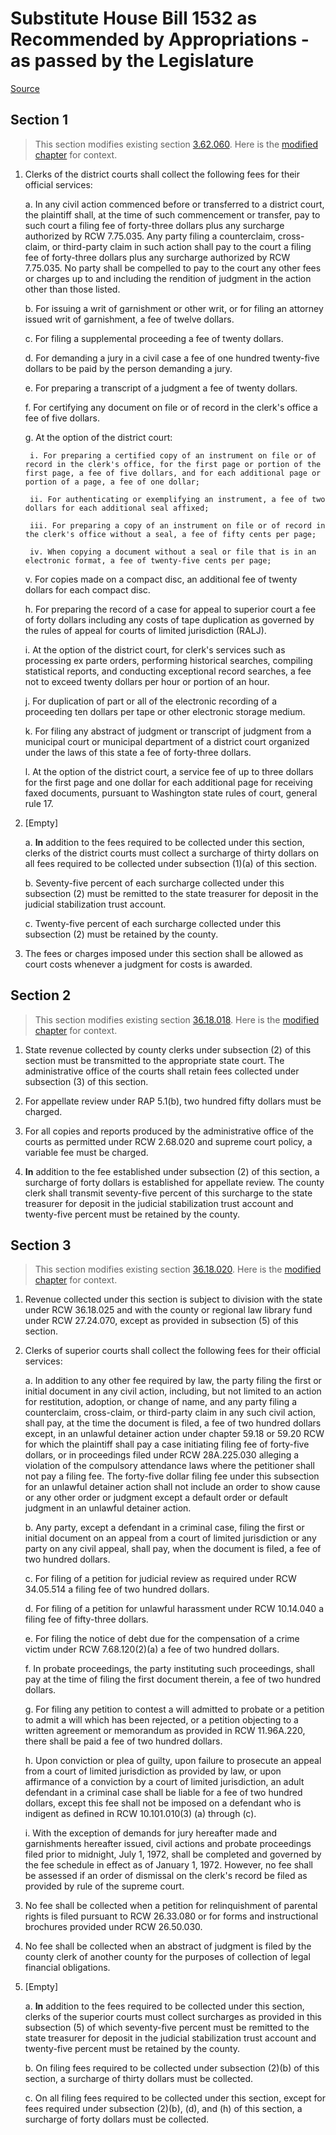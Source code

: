 # Substitute House Bill 1532 as Recommended by Appropriations - as passed by the Legislature

[Source](http://lawfilesext.leg.wa.gov/biennium/2021-22/Xml/Bills/House%20Passed%20Legislature/1532-S.PL.xml)
## Section 1
> This section modifies existing section [3.62.060](/rcw/03_district_courts—courts_of_limited_jurisdiction/3.62_income_of_court.md). Here is the [modified chapter](rcw/03_district_courts—courts_of_limited_jurisdiction/3.62_income_of_court.md) for context.

1. Clerks of the district courts shall collect the following fees for their official services:

    a. In any civil action commenced before or transferred to a district court, the plaintiff shall, at the time of such commencement or transfer, pay to such court a filing fee of forty-three dollars plus any surcharge authorized by RCW 7.75.035. Any party filing a counterclaim, cross-claim, or third-party claim in such action shall pay to the court a filing fee of forty-three dollars plus any surcharge authorized by RCW 7.75.035. No party shall be compelled to pay to the court any other fees or charges up to and including the rendition of judgment in the action other than those listed.

    b. For issuing a writ of garnishment or other writ, or for filing an attorney issued writ of garnishment, a fee of twelve dollars.

    c. For filing a supplemental proceeding a fee of twenty dollars.

    d. For demanding a jury in a civil case a fee of one hundred twenty-five dollars to be paid by the person demanding a jury.

    e. For preparing a transcript of a judgment a fee of twenty dollars.

    f. For certifying any document on file or of record in the clerk's office a fee of five dollars.

    g. At the option of the district court:

        i. For preparing a certified copy of an instrument on file or of record in the clerk's office, for the first page or portion of the first page, a fee of five dollars, and for each additional page or portion of a page, a fee of one dollar;

        ii. For authenticating or exemplifying an instrument, a fee of two dollars for each additional seal affixed;

        iii. For preparing a copy of an instrument on file or of record in the clerk's office without a seal, a fee of fifty cents per page;

        iv. When copying a document without a seal or file that is in an electronic format, a fee of twenty-five cents per page;

    v. For copies made on a compact disc, an additional fee of twenty dollars for each compact disc.

    h. For preparing the record of a case for appeal to superior court a fee of forty dollars including any costs of tape duplication as governed by the rules of appeal for courts of limited jurisdiction (RALJ).

    i. At the option of the district court, for clerk's services such as processing ex parte orders, performing historical searches, compiling statistical reports, and conducting exceptional record searches, a fee not to exceed twenty dollars per hour or portion of an hour.

    j. For duplication of part or all of the electronic recording of a proceeding ten dollars per tape or other electronic storage medium.

    k. For filing any abstract of judgment or transcript of judgment from a municipal court or municipal department of a district court organized under the laws of this state a fee of forty-three dollars.

    l. At the option of the district court, a service fee of up to three dollars for the first page and one dollar for each additional page for receiving faxed documents, pursuant to Washington state rules of court, general rule 17.

2. [Empty]

    a. **In** addition to the fees required to be collected under this section, clerks of the district courts must collect a surcharge of thirty dollars on all fees required to be collected under subsection (1)(a) of this section.

    b. Seventy-five percent of each surcharge collected under this subsection (2) must be remitted to the state treasurer for deposit in the judicial stabilization trust account.

    c. Twenty-five percent of each surcharge collected under this subsection (2) must be retained by the county.

3. The fees or charges imposed under this section shall be allowed as court costs whenever a judgment for costs is awarded.


## Section 2
> This section modifies existing section [36.18.018](/rcw/36_counties/36.018_fees_of_county_officers.md). Here is the [modified chapter](rcw/36_counties/36.018_fees_of_county_officers.md) for context.

1. State revenue collected by county clerks under subsection (2) of this section must be transmitted to the appropriate state court. The administrative office of the courts shall retain fees collected under subsection (3) of this section.

2. For appellate review under RAP 5.1(b), two hundred fifty dollars must be charged.

3. For all copies and reports produced by the administrative office of the courts as permitted under RCW 2.68.020 and supreme court policy, a variable fee must be charged.

4. **In** addition to the fee established under subsection (2) of this section, a surcharge of forty dollars is established for appellate review. The county clerk shall transmit seventy-five percent of this surcharge to the state treasurer for deposit in the judicial stabilization trust account and twenty-five percent must be retained by the county.


## Section 3
> This section modifies existing section [36.18.020](/rcw/36_counties/36.018_fees_of_county_officers.md). Here is the [modified chapter](rcw/36_counties/36.018_fees_of_county_officers.md) for context.

1. Revenue collected under this section is subject to division with the state under RCW 36.18.025 and with the county or regional law library fund under RCW 27.24.070, except as provided in subsection (5) of this section.

2. Clerks of superior courts shall collect the following fees for their official services:

    a. In addition to any other fee required by law, the party filing the first or initial document in any civil action, including, but not limited to an action for restitution, adoption, or change of name, and any party filing a counterclaim, cross-claim, or third-party claim in any such civil action, shall pay, at the time the document is filed, a fee of two hundred dollars except, in an unlawful detainer action under chapter 59.18 or 59.20 RCW for which the plaintiff shall pay a case initiating filing fee of forty-five dollars, or in proceedings filed under RCW 28A.225.030 alleging a violation of the compulsory attendance laws where the petitioner shall not pay a filing fee. The forty-five dollar filing fee under this subsection for an unlawful detainer action shall not include an order to show cause or any other order or judgment except a default order or default judgment in an unlawful detainer action.

    b. Any party, except a defendant in a criminal case, filing the first or initial document on an appeal from a court of limited jurisdiction or any party on any civil appeal, shall pay, when the document is filed, a fee of two hundred dollars.

    c. For filing of a petition for judicial review as required under RCW 34.05.514 a filing fee of two hundred dollars.

    d. For filing of a petition for unlawful harassment under RCW 10.14.040 a filing fee of fifty-three dollars.

    e. For filing the notice of debt due for the compensation of a crime victim under RCW 7.68.120(2)(a) a fee of two hundred dollars.

    f. In probate proceedings, the party instituting such proceedings, shall pay at the time of filing the first document therein, a fee of two hundred dollars.

    g. For filing any petition to contest a will admitted to probate or a petition to admit a will which has been rejected, or a petition objecting to a written agreement or memorandum as provided in RCW 11.96A.220, there shall be paid a fee of two hundred dollars.

    h. Upon conviction or plea of guilty, upon failure to prosecute an appeal from a court of limited jurisdiction as provided by law, or upon affirmance of a conviction by a court of limited jurisdiction, an adult defendant in a criminal case shall be liable for a fee of two hundred dollars, except this fee shall not be imposed on a defendant who is indigent as defined in RCW 10.101.010(3) (a) through (c).

    i. With the exception of demands for jury hereafter made and garnishments hereafter issued, civil actions and probate proceedings filed prior to midnight, July 1, 1972, shall be completed and governed by the fee schedule in effect as of January 1, 1972. However, no fee shall be assessed if an order of dismissal on the clerk's record be filed as provided by rule of the supreme court.

3. No fee shall be collected when a petition for relinquishment of parental rights is filed pursuant to RCW 26.33.080 or for forms and instructional brochures provided under RCW 26.50.030.

4. No fee shall be collected when an abstract of judgment is filed by the county clerk of another county for the purposes of collection of legal financial obligations.

5. [Empty]

    a. **In** addition to the fees required to be collected under this section, clerks of the superior courts must collect surcharges as provided in this subsection (5) of which seventy-five percent must be remitted to the state treasurer for deposit in the judicial stabilization trust account and twenty-five percent must be retained by the county.

    b. On filing fees required to be collected under subsection (2)(b) of this section, a surcharge of thirty dollars must be collected.

    c. On all filing fees required to be collected under this section, except for fees required under subsection (2)(b), (d), and (h) of this section, a surcharge of forty dollars must be collected.

